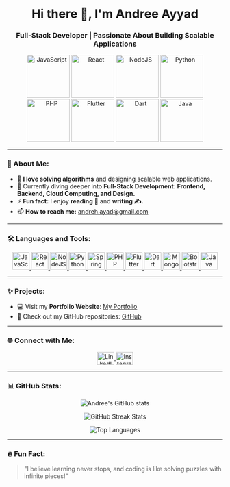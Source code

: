 <h1 align="center">Hi there 👋, I'm Andree Ayyad</h1>
<h3 align="center">Full-Stack Developer | Passionate About Building Scalable Applications</h3>

<p align="center">
  <!-- Icons hosted on devicon -->
  <img src="https://cdn.jsdelivr.net/gh/devicons/devicon/icons/javascript/javascript-original.svg" alt="JavaScript" width="100" height="100"/>
  <img src="https://cdn.jsdelivr.net/gh/devicons/devicon/icons/react/react-original-wordmark.svg" alt="React" width="100" height="100"/>
  <img src="https://cdn.jsdelivr.net/gh/devicons/devicon/icons/nodejs/nodejs-original-wordmark.svg" alt="NodeJS" width="100" height="100"/>
  <img src="https://cdn.jsdelivr.net/gh/devicons/devicon/icons/python/python-original.svg" alt="Python" width="100" height="100"/>
  <img src="https://cdn.jsdelivr.net/gh/devicons/devicon/icons/php/php-original.svg" alt="PHP" width="100" height="100"/>
  <img src="https://cdn.jsdelivr.net/gh/devicons/devicon/icons/flutter/flutter-original.svg" alt="Flutter" width="100" height="100"/>
  <img src="https://cdn.jsdelivr.net/gh/devicons/devicon/icons/dart/dart-original.svg" alt="Dart" width="100" height="100"/>
  <img src="https://cdn.jsdelivr.net/gh/devicons/devicon/icons/java/java-original.svg" alt="Java" width="100" height="100"/>
</p>

---

### 🌟 About Me:

- 🔭 **I love solving algorithms** and designing scalable web applications.
- 🌱 Currently diving deeper into **Full-Stack Development**: **Frontend, Backend, Cloud Computing, and Design.**
- ⚡ **Fun fact:** I enjoy **reading 📖** and **writing ✍️.**
- 📫 **How to reach me:** [andreh.ayad@gmail.com](mailto:andreh.ayad@gmail.com)

---

### 🛠️ Languages and Tools:

<p align="center">
  <a href="https://developer.mozilla.org/en-US/docs/Web/JavaScript" target="_blank" rel="noreferrer">
    <img src="https://cdn.jsdelivr.net/gh/devicons/devicon/icons/javascript/javascript-original.svg" alt="JavaScript" width="40" height="40"/>
  </a>
  <a href="https://reactjs.org/" target="_blank" rel="noreferrer">
    <img src="https://cdn.jsdelivr.net/gh/devicons/devicon/icons/react/react-original-wordmark.svg" alt="React" width="40" height="40"/>
  </a>
  <a href="https://nodejs.org/" target="_blank" rel="noreferrer">
    <img src="https://cdn.jsdelivr.net/gh/devicons/devicon/icons/nodejs/nodejs-original-wordmark.svg" alt="NodeJS" width="40" height="40"/>
  </a>
  <a href="https://www.djangoproject.com/" target="_blank" rel="noreferrer">
    <img src="https://cdn.jsdelivr.net/gh/devicons/devicon/icons/python/python-original.svg" alt="Python" width="40" height="40"/>
  </a>
  <a href="https://spring.io/projects/spring-boot" target="_blank" rel="noreferrer">
    <img src="https://cdn.jsdelivr.net/gh/devicons/devicon/icons/spring/spring-original-wordmark.svg" alt="Spring Boot" width="40" height="40"/>
  </a>
  <a href="https://www.php.net/" target="_blank" rel="noreferrer">
    <img src="https://cdn.jsdelivr.net/gh/devicons/devicon/icons/php/php-original.svg" alt="PHP" width="40" height="40"/>
  </a>
  <a href="https://flutter.dev/" target="_blank" rel="noreferrer">
    <img src="https://cdn.jsdelivr.net/gh/devicons/devicon/icons/flutter/flutter-original.svg" alt="Flutter" width="40" height="40"/>
  </a>
  <a href="https://dart.dev/" target="_blank" rel="noreferrer">
    <img src="https://cdn.jsdelivr.net/gh/devicons/devicon/icons/dart/dart-original.svg" alt="Dart" width="40" height="40"/>
  </a>
  <a href="https://www.mongodb.com/" target="_blank" rel="noreferrer">
    <img src="https://cdn.jsdelivr.net/gh/devicons/devicon/icons/mongodb/mongodb-original-wordmark.svg" alt="MongoDB" width="40" height="40"/>
  </a>
  <a href="https://getbootstrap.com/" target="_blank" rel="noreferrer">
    <img src="https://cdn.jsdelivr.net/gh/devicons/devicon/icons/bootstrap/bootstrap-plain-wordmark.svg" alt="Bootstrap" width="40" height="40"/>
  </a>
  <a href="https://www.java.com/" target="_blank" rel="noreferrer">
    <img src="https://cdn.jsdelivr.net/gh/devicons/devicon/icons/java/java-original.svg" alt="Java" width="40" height="40"/>
  </a>
</p>

---

### ✨ Projects:

- 💻 Visit my **Portfolio Website**: [My Portfolio](http://13.50.247.112/main)
- 🔗 Check out my GitHub repositories: [GitHub](https://github.com/andreeayyad23)

---

### 🌐 Connect with Me:

<p align="center">
  <a href="https://www.linkedin.com/in/andreh-ayad-418459306/" target="_blank">
    <img align="center" src="https://raw.githubusercontent.com/rahuldkjain/github-profile-readme-generator/master/src/images/icons/Social/linked-in-alt.svg" alt="LinkedIn" height="30" width="40"/>
  </a>
  <a href="https://www.instagram.com/andree_ayyad/" target="_blank">
    <img align="center" src="https://upload.wikimedia.org/wikipedia/commons/a/a5/Instagram_icon.png" alt="Instagram" height="30" width="40"/>
  </a>
</p>

---

### 📊 GitHub Stats:

<p align="center">
  <img align="center" src="https://github-readme-stats.vercel.app/api?username=andreeayyad23&show_icons=true&locale=en" alt="Andree's GitHub stats" />
</p>

<p align="center">
  <img align="center" src="https://github-readme-streak-stats.herokuapp.com/?user=andreeayyad23&" alt="GitHub Streak Stats" />
</p>

<p align="center">
  <img align="center" src="https://github-readme-stats.vercel.app/api/top-langs?username=andreeayyad23&show_icons=true&locale=en&layout=compact" alt="Top Languages" />
</p>

---

### 🔥 Fun Fact:

> "I believe learning never stops, and coding is like solving puzzles with infinite pieces!"
